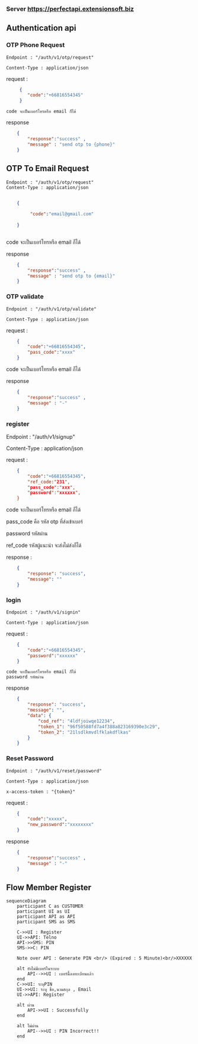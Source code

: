 ### Server https://perfectapi.extensionsoft.biz

## Authentication api 

### OTP Phone Request 

    Endpoint : "/auth/v1/otp/request"
    
    Content-Type : application/json 
  

request :
``` json 
     {  
        "code":"+66816554345"
     }
```
    code จะเป็นเบอร์โทรหรือ email ก็ได้

response 
``` json 
    {   
        "response":"success" ,
        "message" : "send otp to {phone}"
    }
``` 
## OTP To Email Request 
    Endpoint : "/auth/v1/otp/request"
    Content-Type : application/json 
    
``` json 

    {
    
         "code":"email@gmail.com"
        
    }
    
```
code จะเป็นเบอร์โทรหรือ email ก็ได้ 

response 
``` json 
    {   
        "response":"success" ,
        "message" : "send otp to {email}"
    }
``` 


### OTP validate


    Endpoint : "/auth/v1/otp/validate"
    
    Content-Type : application/json 


request :
``` json 
    {
        "code":"+66816554345",
        "pass_code":"xxxx"
    }
```
code จะเป็นเบอร์โทรหรือ email ก็ได้

response 
``` json 
    {   
        "response":"success" ,
        "message" : "-"
    }
``` 


### register 

   Endpoint : "/auth/v1/signup"
   
   Content-Type : application/json 
    
    
request :
``` json 
    {
        "code":"+66816554345",
        "ref_code:"231",
        "pass_code":"xxx",
        "password":"xxxxxx",
    }
```
code จะเป็นเบอร์โทรหรือ email ก็ได้

pass_code คือ รหัส otp ที่ส่งเข้าเบอร์

password รหัสผ่าน

ref_code รหัสผู้แนะนำ จะส่งไม่ส่งก็ได้

response  :
``` json 
    {
        "response": "success",
        "message": ""
    }
``` 



### login 
    Endpoint : "/auth/v1/signin"
    
    Content-Type : application/json 
    

request :
``` json 
    {
        "code":"+66816554345",
        "password":"xxxxxx"
    }
```
    code จะเป็นเบอร์โทรหรือ email ก็ได้
    password รหัสผ่าน

response 
``` json 
    {
        "response": "success",
        "message": "",
        "data": {
            "cod_ref": "4ldfjoiwqe12234",
            "token_1": "96f50588fd7a4f388a823169390e3c29",
            "token_2": "21lsdlkmvdlfklakdflkas"
        }
    }
``` 

### Reset Password

    Endpoint : "/auth/v1/reset/password"
    
    Content-Type : application/json 
    
    x-access-token : "{token}"

request :
``` json 
    {
        "code":"xxxxx",
        "new_password":"xxxxxxxx"
    }
```


response 
``` json 
    {   
        "response":"success" ,
        "message" : "-"
    }
``` 


## Flow Member Register
```mermaid
sequenceDiagram
    participant C as CUSTOMER
    participant UI as UI
    participant API as API
    participant SMS as SMS

    C->>UI : Register
    UI->>API: Telno 
    API->>SMS: PIN
    SMS->>C: PIN
    
    Note over API : Generate PIN <br/> (Expired : 5 Minute)<br/>XXXXXX
    
    alt ยังไม่มีเบอร์ในระบบ
        API-->>UI : เบอร์นี้้ลงทะเบียนแล้ว
    end
    C->>UI: ระบุPIN
    UI->>UI: ระบุ ชื่อ,นามสกุล , Email
    UI->>API: Register 
    
    alt ผ่าน
        API->>UI : Successfully 
    end 
    
    alt ไม่ผ่าน
        API-->>UI : PIN Incorrect!!
    end 
    
```
